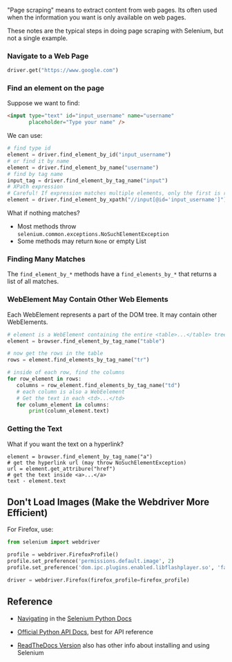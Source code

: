 "Page scraping" means to extract content from web pages.
Its often used when the information you want is only available
on web pages.

These notes are the typical steps in doing page scraping
with Selenium, but not a single example.

### Navigate to a Web Page

```python
driver.get("https://www.google.com")
```

### Find an element on the page

Suppose we want to find:
```html
<input type="text" id="input_username" name="username" 
       placeholder="Type your name" />
```

We can use:

```python
# find type id
element = driver.find_element_by_id("input_username")
# or find it by name
element = driver.find_element_by_name("username")
# find by tag name
input_tag = driver.find_element_by_tag_name("input")
# XPath expression
# Careful! If expression matches multiple elements, only the first is returned.
element = driver.find_element_by_xpath("//input[@id='input_username']")
```

What if nothing matches?

* Most methods throw `selenium.common.exceptions.NoSuchElementException`
* Some methods may return `None` or empty List

### Finding Many Matches

The `find_element_by_*` methods have a `find_elements_by_*` that
returns a list of all matches.

### WebElement May Contain Other Web Elements

Each WebElement represents a part of the DOM tree.
It may contain other WebElements.

```python
# element is a WebElement containing the entire <table>...</table> tree
element = browser.find_element_by_tag_name("table")

# now get the rows in the table
rows = element.find_elements_by_tag_name("tr")

# inside of each row, find the columns
for row_element in rows:
   columns = row_element.find_elements_by_tag_name("td")
   # each column is also a WebEelement
   # Get the text in each <td>...</td>
   for column_element in columns:
       print(column_element.text)
```

### Getting the Text

What if you want the text on a hyperlink?

```
element = browser.find_element_by_tag_name("a")
# get the hyperlink url (may throw NoSuchElementException)
url = element.get_attribure("href")
# get the text inside <a>...</a>
text - element.text
```

## Don't Load Images (Make the Webdriver More Efficient)

For Firefox, use:
```python
from selenium import webdriver

profile = webdriver.FirefoxProfile()
profile.set_preference('permissions.default.image', 2)
profile.set_preference('dom.ipc.plugins.enabled.libflashplayer.so', 'false')

driver = webdriver.Firefox(firefox_profile=firefox_profile)
```

## Reference

* [Navigating](https://selenium-python.readthedocs.io/nagivating.html) in the [Selenium Python Docs][selenium-python-rtd]

* [Official Python API Docs](https://selenium.dev/selenium/docs/api/py/), best for API reference

* [ReadTheDocs Version](https://selenium-python.readthedocs.io/api.html) also has other info about installing and using Selenium


[selenium-python-rtd]: https://selenium-python.readthedocs.io/index.html
